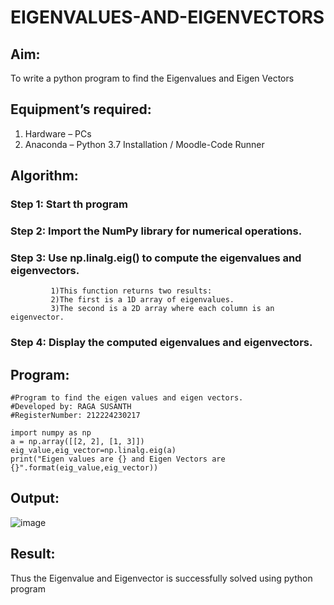 # EIGENVALUES-AND-EIGENVECTORS
## Aim:
To write a python program to find the Eigenvalues and Eigen Vectors
## Equipment’s required:
1. 	Hardware – PCs
2. 	Anaconda – Python 3.7 Installation / Moodle-Code Runner
## Algorithm:
### Step 1: Start th program

### Step 2: Import the NumPy library for numerical operations.

### Step 3:  Use np.linalg.eig() to compute the eigenvalues and eigenvectors.
             1)This function returns two results:
             2)The first is a 1D array of eigenvalues.
             3)The second is a 2D array where each column is an eigenvector.
             
### Step 4: Display the computed eigenvalues and eigenvectors.


## Program:
```
#Program to find the eigen values and eigen vectors.
#Developed by: RAGA SUSANTH
#RegisterNumber: 212224230217

import numpy as np
a = np.array([[2, 2], [1, 3]])
eig_value,eig_vector=np.linalg.eig(a)
print("Eigen values are {} and Eigen Vectors are {}".format(eig_value,eig_vector))
```
## Output:
![image](https://github.com/user-attachments/assets/d003c7e1-b973-44bb-ac2a-2dcb041c318b)

## Result:
Thus the Eigenvalue and Eigenvector is successfully solved using python program
